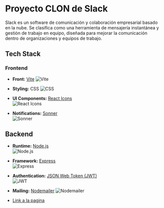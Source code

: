 # Proyecto CLON de Slack

Slack es un software de comunicación y colaboración empresarial basado en la nube. Se clasifica como una herramienta de mensajería instantánea y gestión de trabajo en equipo, diseñada para mejorar la comunicación dentro de organizaciones y equipos de trabajo.

## Tech Stack

### Frontend

- **Front:** [Vite](https://vitejs.dev/) ![Vite](https://img.shields.io/badge/-Vite-purple?style=flat-square&logo=vite&logoColor=white)  

- **Styling:** CSS ![CSS](https://img.shields.io/badge/-CSS-blue?style=flat-square&logo=css3&logoColor=white)  

- **UI Components:** [React Icons](https://react-icons.github.io/react-icons/)  
  ![React Icons](https://img.shields.io/badge/-React%20Icons-blue?style=flat-square&logo=react&logoColor=white)  

- **Notifications:** [Sonner](https://sonner.emilkowal.ski/)  
  ![Sonner](https://img.shields.io/badge/-Sonner-yellow?style=flat-square&logo=javascript&logoColor=white)  


## Backend

- **Runtime:** [Node.js](https://nodejs.org/)  
  ![Node.js](https://img.shields.io/badge/-Node.js-green?style=flat-square&logo=node.js&logoColor=white)  

- **Framework:** [Express](https://expressjs.com/)  
  ![Express](https://img.shields.io/badge/-Express-black?style=flat-square&logo=express&logoColor=white)  

- **Authentication:** [JSON Web Token (JWT)](https://jwt.io/)  
  ![JWT](https://img.shields.io/badge/-JWT-blueviolet?style=flat-square&logo=jsonwebtokens&logoColor=white)
  
- **Mailing:** [Nodemailer](https://nodemailer.com/) ![Nodemailer](https://img.shields.io/badge/-Nodemailer-yellow?style=flat-square&logo=mailgun&logoColor=white) 






- [Link a la pagina](https://frontend-pwa-despliegue.vercel.app)

